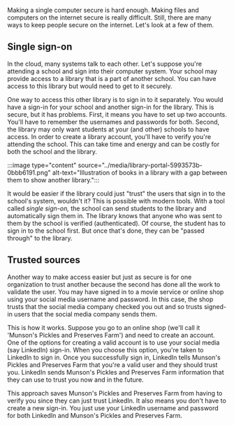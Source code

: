 Making a single computer secure is hard enough. Making files and computers on the internet secure is really difficult. Still, there are many ways to keep people secure on the internet. Let's look at a few of them.

## Single sign-on

In the cloud, many systems talk to each other. Let's suppose you're attending a school and sign into their computer system. Your school may provide access to a library that is a part of another school. You can have access to this library but would need to get to it securely.

One way to access this other library is to sign in to it separately. You would have a sign-in for your school and another sign-in for the library. This is secure, but it has problems. First, it means you have to set up two accounts. You'll have to remember the usernames and passwords for both. Second, the library may only want students at your (and other) schools to have access. In order to create a library account, you'll have to verify you're attending the school. This can take time and energy and can be costly for both the school and the library.

:::image type="content" source="../media/library-portal-5993573b-0bbb6191.png" alt-text="Illustration of books in a library with a gap between them to show another library.":::


It would be easier if the library could just "trust" the users that sign in to the school's system, wouldn't it? This is possible with modern tools. With a tool called *single sign-on,* the school can send students to the library and automatically sign them in. The library knows that anyone who was sent to them by the school is verified (authenticated). Of course, the student has to sign in to the school first. But once that's done, they can be "passed through" to the library.

## Trusted sources

Another way to make access easier but just as secure is for one organization to trust another because the second has done all the work to validate the user. You may have signed in to a movie service or online shop using your social media username and password. In this case, the shop trusts that the social media company checked you out and so trusts signed-in users that the social media company sends them.

This is how it works. Suppose you go to an online shop (we'll call it 'Munson's Pickles and Preserves Farm') and need to create an account. One of the options for creating a valid account is to use your social media (say LinkedIn) sign-in. When you choose this option, you're taken to LinkedIn to sign in. Once you successfully sign in, LinkedIn tells Munson's Pickles and Preserves Farm that you're a valid user and they should trust you. LinkedIn sends Munson's Pickles and Preserves Farm information that they can use to trust you now and in the future.

This approach saves Munson's Pickles and Preserves Farm from having to verify you since they can just trust LinkedIn. It also means you don't have to create a new sign-in. You just use your LinkedIn username and password for both LinkedIn and Munson's Pickles and Preserves Farm.
